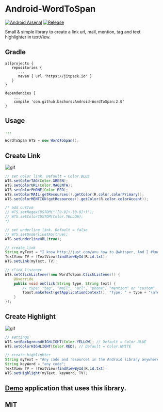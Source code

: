 # Android-WordToSpan
[![Android Arsenal](https://img.shields.io/badge/Android%20Arsenal-WordToSpan-red.svg?style=flat)](https://android-arsenal.com/details/1/6101)
[![Release](https://jitpack.io/v/bachors/Android-WordToSpan.svg)](https://jitpack.io/#bachors/Android-WordToSpan)

Small &amp; simple library to create a link url, mail, mention, tag and text highlighter in textView.

Gradle
------
```
allprojects {
   repositories {
      ...
      maven { url 'https://jitpack.io' }
   }
}
```
```
dependencies {
    ...
    compile 'com.github.bachors:Android-WordToSpan:2.0'
}
```

Usage
-----
```java
...

WordToSpan WTS = new WordToSpan();
```

Create Link
-----
![gif](http://i.giphy.com/3o7qiVzv4pGAbBaCUU.gif)

```java
// set color link. Default = Color.BLUE
WTS.setColorTAG(Color.GREEN);
WTS.setColorURL(Color.MAGENTA);
WTS.setColorPHONE(Color.RED);
WTS.setColorMAIL(getResources().getColor(R.color.colorPrimary));
WTS.setColorMENTION(getResources().getColor(R.color.colorAccent));

/* add custom
// WTS.setRegexCUSTOM("([0-9]+-[0-9]+)");
// WTS.setColorCUSTOM(Color.YELLOW);
*/

// set underline link. Default = false
// WTS.setUnderlineTAG(true);
WTS.setUnderlineURL(true);

// create link
String myText = "I know http://just.com/anu how to @whisper, And I #know just #how to cry,I know just @where to anu@find.com the answers";
TextView TV = (TextView)findViewById(R.id.txt);
WTS.setLink(myText, TV);

// click listener
WTS.setClickListener(new WordToSpan.ClickListener() {
	@Override
	public void onClick(String type, String text) {
		// type: "tag", "mail", "url", "phone", "mention" or "custom"
		Toast.makeText(getApplicationContext(), "Type: " + type + "\nText: " + text, Toast.LENGTH_LONG).show();
	}
});
```

Create Highlight
-----
![gif](http://i.giphy.com/3ohhwpbkD8NRGefEyY.gif)

```java
// settings
WTS.setBackgroundHIGHLIGHT(Color.YELLOW); // Default = Color.BLUE
WTS.setColorHIGHLIGHT(Color.RED); // Default = Color.WHITE

// create highlighter
String myText = "Any code and resources in the Android library anywhere love code.";
String keyWord = "any code";
TextView TV = (TextView)findViewById(R.id.txt);
WTS.setHighlight(myText, keyWord, TV);
```

<a href="https://play.google.com/store/apps/details?id=com.bachors.downgram">Demo</a> application that uses this library.
-------------------------------------------------------------------------------------

MIT
---
